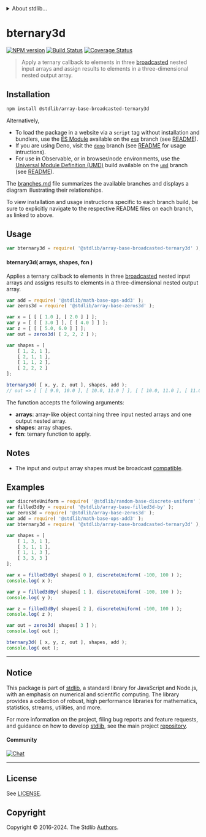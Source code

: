 <!--

@license Apache-2.0

Copyright (c) 2024 The Stdlib Authors.

Licensed under the Apache License, Version 2.0 (the "License");
you may not use this file except in compliance with the License.
You may obtain a copy of the License at

   http://www.apache.org/licenses/LICENSE-2.0

Unless required by applicable law or agreed to in writing, software
distributed under the License is distributed on an "AS IS" BASIS,
WITHOUT WARRANTIES OR CONDITIONS OF ANY KIND, either express or implied.
See the License for the specific language governing permissions and
limitations under the License.

-->


<details>
  <summary>
    About stdlib...
  </summary>
  <p>We believe in a future in which the web is a preferred environment for numerical computation. To help realize this future, we've built stdlib. stdlib is a standard library, with an emphasis on numerical and scientific computation, written in JavaScript (and C) for execution in browsers and in Node.js.</p>
  <p>The library is fully decomposable, being architected in such a way that you can swap out and mix and match APIs and functionality to cater to your exact preferences and use cases.</p>
  <p>When you use stdlib, you can be absolutely certain that you are using the most thorough, rigorous, well-written, studied, documented, tested, measured, and high-quality code out there.</p>
  <p>To join us in bringing numerical computing to the web, get started by checking us out on <a href="https://github.com/stdlib-js/stdlib">GitHub</a>, and please consider <a href="https://opencollective.com/stdlib">financially supporting stdlib</a>. We greatly appreciate your continued support!</p>
</details>

# bternary3d

[![NPM version][npm-image]][npm-url] [![Build Status][test-image]][test-url] [![Coverage Status][coverage-image]][coverage-url] <!-- [![dependencies][dependencies-image]][dependencies-url] -->

> Apply a ternary callback to elements in three [broadcasted][@stdlib/array/base/broadcast-array] nested input arrays and assign results to elements in a three-dimensional nested output array.

<section class="intro">

</section>

<!-- /.intro -->

<section class="installation">

## Installation

```bash
npm install @stdlib/array-base-broadcasted-ternary3d
```

Alternatively,

-   To load the package in a website via a `script` tag without installation and bundlers, use the [ES Module][es-module] available on the [`esm`][esm-url] branch (see [README][esm-readme]).
-   If you are using Deno, visit the [`deno`][deno-url] branch (see [README][deno-readme] for usage intructions).
-   For use in Observable, or in browser/node environments, use the [Universal Module Definition (UMD)][umd] build available on the [`umd`][umd-url] branch (see [README][umd-readme]).

The [branches.md][branches-url] file summarizes the available branches and displays a diagram illustrating their relationships.

To view installation and usage instructions specific to each branch build, be sure to explicitly navigate to the respective README files on each branch, as linked to above.

</section>

<section class="usage">

## Usage

```javascript
var bternary3d = require( '@stdlib/array-base-broadcasted-ternary3d' );
```

#### bternary3d( arrays, shapes, fcn )

Applies a ternary callback to elements in three [broadcasted][@stdlib/array/base/broadcast-array] nested input arrays and assigns results to elements in a three-dimensional nested output array.

```javascript
var add = require( '@stdlib/math-base-ops-add3' );
var zeros3d = require( '@stdlib/array-base-zeros3d' );

var x = [ [ [ 1.0 ], [ 2.0 ] ] ];
var y = [ [ [ 3.0 ] ], [ [ 4.0 ] ] ];
var z = [ [ [ 5.0, 6.0 ] ] ];
var out = zeros3d( [ 2, 2, 2 ] );

var shapes = [
    [ 1, 2, 1 ],
    [ 2, 1, 1 ],
    [ 1, 1, 2 ],
    [ 2, 2, 2 ]
];

bternary3d( [ x, y, z, out ], shapes, add );
// out => [ [ [ 9.0, 10.0 ], [ 10.0, 11.0 ] ], [ [ 10.0, 11.0 ], [ 11.0, 12.0 ] ] ]
```

The function accepts the following arguments:

-   **arrays**: array-like object containing three input nested arrays and one output nested array.
-   **shapes**: array shapes.
-   **fcn**: ternary function to apply.

</section>

<!-- /.usage -->

<section class="notes">

## Notes

-   The input and output array shapes must be broadcast [compatible][@stdlib/ndarray/base/broadcast-shapes].

</section>

<!-- /.notes -->

<section class="examples">

## Examples

<!-- eslint no-undef: "error" -->

```javascript
var discreteUniform = require( '@stdlib/random-base-discrete-uniform' ).factory;
var filled3dBy = require( '@stdlib/array-base-filled3d-by' );
var zeros3d = require( '@stdlib/array-base-zeros3d' );
var add = require( '@stdlib/math-base-ops-add3' );
var bternary3d = require( '@stdlib/array-base-broadcasted-ternary3d' );

var shapes = [
    [ 1, 3, 1 ],
    [ 3, 1, 1 ],
    [ 1, 1, 3 ],
    [ 3, 3, 3 ]
];

var x = filled3dBy( shapes[ 0 ], discreteUniform( -100, 100 ) );
console.log( x );

var y = filled3dBy( shapes[ 1 ], discreteUniform( -100, 100 ) );
console.log( y );

var z = filled3dBy( shapes[ 2 ], discreteUniform( -100, 100 ) );
console.log( z );

var out = zeros3d( shapes[ 3 ] );
console.log( out );

bternary3d( [ x, y, z, out ], shapes, add );
console.log( out );
```

</section>

<!-- /.examples -->

<!-- Section for related `stdlib` packages. Do not manually edit this section, as it is automatically populated. -->

<section class="related">

</section>

<!-- /.related -->

<!-- Section for all links. Make sure to keep an empty line after the `section` element and another before the `/section` close. -->


<section class="main-repo" >

* * *

## Notice

This package is part of [stdlib][stdlib], a standard library for JavaScript and Node.js, with an emphasis on numerical and scientific computing. The library provides a collection of robust, high performance libraries for mathematics, statistics, streams, utilities, and more.

For more information on the project, filing bug reports and feature requests, and guidance on how to develop [stdlib][stdlib], see the main project [repository][stdlib].

#### Community

[![Chat][chat-image]][chat-url]

---

## License

See [LICENSE][stdlib-license].


## Copyright

Copyright &copy; 2016-2024. The Stdlib [Authors][stdlib-authors].

</section>

<!-- /.stdlib -->

<!-- Section for all links. Make sure to keep an empty line after the `section` element and another before the `/section` close. -->

<section class="links">

[npm-image]: http://img.shields.io/npm/v/@stdlib/array-base-broadcasted-ternary3d.svg
[npm-url]: https://npmjs.org/package/@stdlib/array-base-broadcasted-ternary3d

[test-image]: https://github.com/stdlib-js/array-base-broadcasted-ternary3d/actions/workflows/test.yml/badge.svg?branch=main
[test-url]: https://github.com/stdlib-js/array-base-broadcasted-ternary3d/actions/workflows/test.yml?query=branch:main

[coverage-image]: https://img.shields.io/codecov/c/github/stdlib-js/array-base-broadcasted-ternary3d/main.svg
[coverage-url]: https://codecov.io/github/stdlib-js/array-base-broadcasted-ternary3d?branch=main

<!--

[dependencies-image]: https://img.shields.io/david/stdlib-js/array-base-broadcasted-ternary3d.svg
[dependencies-url]: https://david-dm.org/stdlib-js/array-base-broadcasted-ternary3d/main

-->

[chat-image]: https://img.shields.io/gitter/room/stdlib-js/stdlib.svg
[chat-url]: https://app.gitter.im/#/room/#stdlib-js_stdlib:gitter.im

[stdlib]: https://github.com/stdlib-js/stdlib

[stdlib-authors]: https://github.com/stdlib-js/stdlib/graphs/contributors

[umd]: https://github.com/umdjs/umd
[es-module]: https://developer.mozilla.org/en-US/docs/Web/JavaScript/Guide/Modules

[deno-url]: https://github.com/stdlib-js/array-base-broadcasted-ternary3d/tree/deno
[deno-readme]: https://github.com/stdlib-js/array-base-broadcasted-ternary3d/blob/deno/README.md
[umd-url]: https://github.com/stdlib-js/array-base-broadcasted-ternary3d/tree/umd
[umd-readme]: https://github.com/stdlib-js/array-base-broadcasted-ternary3d/blob/umd/README.md
[esm-url]: https://github.com/stdlib-js/array-base-broadcasted-ternary3d/tree/esm
[esm-readme]: https://github.com/stdlib-js/array-base-broadcasted-ternary3d/blob/esm/README.md
[branches-url]: https://github.com/stdlib-js/array-base-broadcasted-ternary3d/blob/main/branches.md

[stdlib-license]: https://raw.githubusercontent.com/stdlib-js/array-base-broadcasted-ternary3d/main/LICENSE

[@stdlib/array/base/broadcast-array]: https://github.com/stdlib-js/array-base-broadcast-array

[@stdlib/ndarray/base/broadcast-shapes]: https://github.com/stdlib-js/ndarray-base-broadcast-shapes

</section>

<!-- /.links -->
